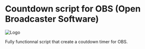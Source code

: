 # Countdown script for OBS (Open Broadcaster Software)
![Logo](timer.ico)

Fully functionnal script that create a coutdown timer for OBS.
